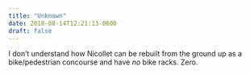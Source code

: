 ```yaml
---
title: "Unknown"
date: 2018-08-14T12:21:13-0600
draft: false
---
```


I don’t understand how Nicollet can be rebuilt from the ground up as a bike/pedestrian concourse and have _no_ bike racks. Zero.
